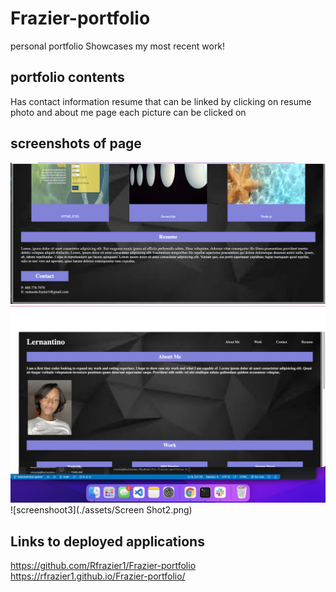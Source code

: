 # Frazier-portfolio
personal portfolio 
Showcases my most recent work!

## portfolio contents 
Has contact information
resume that can be linked by clicking on resume
photo and about me page
each picture can be clicked on

## screenshots of page
![screenshot](./assets/ScreenShot.png)
![screenshoot2](./assets/Screenshoot3.png)
![screenshoot3](./assets/Screen Shot2.png)

## Links to deployed applications
https://github.com/Rfrazier1/Frazier-portfolio
https://rfrazier1.github.io/Frazier-portfolio/